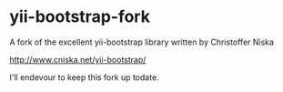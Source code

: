yii-bootstrap-fork
==================

A fork of the excellent yii-bootstrap library written by Christoffer Niska

http://www.cniska.net/yii-bootstrap/

I'll endevour to keep this fork up todate.